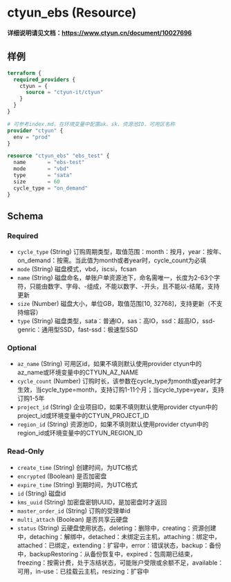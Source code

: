 # ctyun_ebs (Resource)
**详细说明请见文档：https://www.ctyun.cn/document/10027696**



## 样例

```terraform
terraform {
  required_providers {
    ctyun = {
      source = "ctyun-it/ctyun"
    }
  }
}

# 可参考index.md，在环境变量中配置ak、sk、资源池ID、可用区名称
provider "ctyun" {
  env = "prod"
}

resource "ctyun_ebs" "ebs_test" {
  name       = "ebs-test"
  mode       = "vbd"
  type       = "sata"
  size       = 60
  cycle_type = "on_demand"
}
```

<!-- schema generated by tfplugindocs -->
## Schema

### Required

- `cycle_type` (String) 订购周期类型，取值范围：month：按月，year：按年、on_demand：按需。当此值为month或者year时，cycle_count为必填
- `mode` (String) 磁盘模式，vbd，iscsi，fcsan
- `name` (String) 磁盘命名，单账户单资源池下，命名需唯一，长度为2-63个字符，只能由数字、字母、-组成，不能以数字、-开头，且不能以-结尾，支持更新
- `size` (Number) 磁盘大小，单位GB，取值范围[10, 32768]，支持更新（不支持缩容）
- `type` (String) 磁盘类型，sata：普通IO，sas：高IO，ssd：超高IO，ssd-genric：通用型SSD，fast-ssd：极速型SSD

### Optional

- `az_name` (String) 可用区id，如果不填则默认使用provider ctyun中的az_name或环境变量中的CTYUN_AZ_NAME
- `cycle_count` (Number) 订购时长，该参数在cycle_type为month或year时才生效，当cycle_type=month，支持订购1-11个月；当cycle_type=year，支持订购1-5年
- `project_id` (String) 企业项目ID，如果不填则默认使用provider ctyun中的project_id或环境变量中的CTYUN_PROJECT_ID
- `region_id` (String) 资源池ID，如果不填则默认使用provider ctyun中的region_id或环境变量中的CTYUN_REGION_ID

### Read-Only

- `create_time` (String) 创建时间，为UTC格式
- `encrypted` (Boolean) 是否加密盘
- `expire_time` (String) 到期时间，为UTC格式
- `id` (String) 磁盘id
- `kms_uuid` (String) 加密盘密钥UUID，是加密盘时才返回
- `master_order_id` (String) 订购的受理单id
- `multi_attach` (Boolean) 是否共享云硬盘
- `status` (String) 云硬盘使用状态，deleting：删除中，creating：资源创建中，detaching：解绑中，detached：未绑定云主机，attaching：绑定中，attached：已绑定，extending：扩容中，error：错误状态，backup：备份中，backupRestoring：从备份恢复中，expired：包周期已结束，freezing：按需计费，处于冻结状态，可能账户受限或余额不足，available：可用，in-use：已挂载云主机，resizing：扩容中